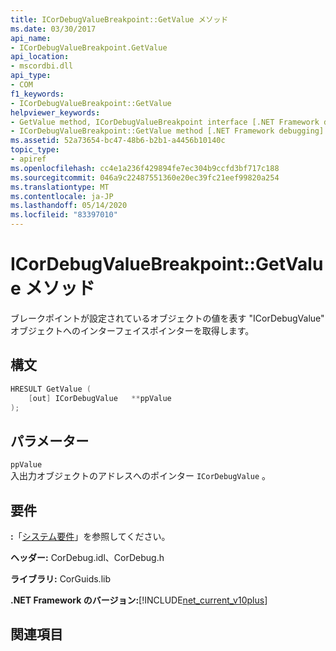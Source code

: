 ```yaml
---
title: ICorDebugValueBreakpoint::GetValue メソッド
ms.date: 03/30/2017
api_name:
- ICorDebugValueBreakpoint.GetValue
api_location:
- mscordbi.dll
api_type:
- COM
f1_keywords:
- ICorDebugValueBreakpoint::GetValue
helpviewer_keywords:
- GetValue method, ICorDebugValueBreakpoint interface [.NET Framework debugging]
- ICorDebugValueBreakpoint::GetValue method [.NET Framework debugging]
ms.assetid: 52a73654-bc47-48b6-b2b1-a4456b10140c
topic_type:
- apiref
ms.openlocfilehash: cc4e1a236f429894fe7ec304b9ccfd3bf717c188
ms.sourcegitcommit: 046a9c22487551360e20ec39fc21eef99820a254
ms.translationtype: MT
ms.contentlocale: ja-JP
ms.lasthandoff: 05/14/2020
ms.locfileid: "83397010"
---
```

# <a name="icordebugvaluebreakpointgetvalue-method"></a>ICorDebugValueBreakpoint::GetValue メソッド
ブレークポイントが設定されているオブジェクトの値を表す "ICorDebugValue" オブジェクトへのインターフェイスポインターを取得します。  
  
## <a name="syntax"></a>構文  
  
```cpp  
HRESULT GetValue (  
    [out] ICorDebugValue   **ppValue  
);  
```  
  
## <a name="parameters"></a>パラメーター  
 `ppValue`  
 入出力オブジェクトのアドレスへのポインター `ICorDebugValue` 。  
  
## <a name="requirements"></a>要件  
 **:**「[システム要件](../../get-started/system-requirements.md)」を参照してください。  
  
 **ヘッダー:** CorDebug.idl、CorDebug.h  
  
 **ライブラリ:** CorGuids.lib  
  
 **.NET Framework のバージョン:**[!INCLUDE[net_current_v10plus](../../../../includes/net-current-v10plus-md.md)]  
  
## <a name="see-also"></a>関連項目
